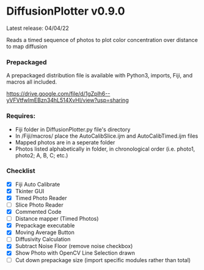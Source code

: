# DiffusionPlotter v0.9.0
Latest release: 04/04/22

Reads a timed sequence of photos to plot color concentration over distance to map diffusion

### Prepackaged
A prepackaged distribution file is available with Python3, imports, Fiji, and macros all included.

https://drive.google.com/file/d/1gZplh6--yVFVtfwImEBzn34hL514XvHI/view?usp=sharing

### Requires: 
- Fiji folder in DiffusionPlotter.py file's directory
- In /Fiji/macros/ place the AutoCalibSlice.ijm and AutoCalibTimed.ijm files
- Mapped photos are in a seperate folder
- Photos listed alphabetically in folder, in chronological order (i.e. photo1, photo2; A, B, C; etc.)

### Checklist
- [x] Fiji Auto Calibrate
- [x] Tkinter GUI
- [x] Timed Photo Reader
- [ ] Slice Photo Reader
- [x] Commented Code
- [ ] Distance mapper (Timed Photos)
- [x] Prepackage executable
- [x] Moving Average Button
- [ ] Diffusivity Calculation
- [x] Subtract Noise Floor (remove noise checkbox)
- [x] Show Photo with OpenCV Line Selection drawn
- [ ] Cut down prepackage size (import specific modules rather than total)
